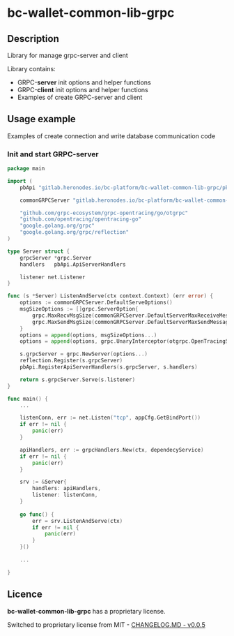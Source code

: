 # bc-wallet-common-lib-grpc

## Description

Library for manage grpc-server and client

Library contains:
* GRPC-**server** init options and helper functions
* GRPC-**client** init options and helper functions
* Examples of create GRPC-server and client

## Usage example

Examples of create connection and write database communication code

### Init and start GRPC-server

```go
package main

import (
	pbApi "gitlab.heronodes.io/bc-platform/bc-wallet-common-lib-grpc/pkg/grpc/grpc_handlers/proto"

	commonGRPCServer "gitlab.heronodes.io/bc-platform/bc-wallet-common-lib-grpc/pkg/server"

	"github.com/grpc-ecosystem/grpc-opentracing/go/otgrpc"
	"github.com/opentracing/opentracing-go"
	"google.golang.org/grpc"
	"google.golang.org/grpc/reflection"
)

type Server struct {
	grpcServer *grpc.Server
	handlers   pbApi.ApiServerHandlers

	listener net.Listener
}

func (s *Server) ListenAndServe(ctx context.Context) (err error) {
	options := commonGRPCServer.DefaultServeOptions()
	msgSizeOptions := []grpc.ServerOption{
		grpc.MaxRecvMsgSize(commonGRPCServer.DefaultServerMaxReceiveMessageSize),
		grpc.MaxSendMsgSize(commonGRPCServer.DefaultServerMaxSendMessageSize),
	}
	options = append(options, msgSizeOptions...)
	options = append(options, grpc.UnaryInterceptor(otgrpc.OpenTracingServerInterceptor(opentracing.GlobalTracer())))

	s.grpcServer = grpc.NewServer(options...)
	reflection.Register(s.grpcServer)
	pbApi.RegisterApiServerHandlers(s.grpcServer, s.handlers)

	return s.grpcServer.Serve(s.listener)
}

func main() {
	...

	listenConn, err := net.Listen("tcp", appCfg.GetBindPort())
	if err != nil {
		panic(err)
	}

	apiHandlers, err := grpcHandlers.New(ctx, dependecyService)
	if err != nil {
		panic(err)
	}

	srv := &Server{
		handlers: apiHandlers,
		listener: listenConn,
	}
	
	go func() {
		err = srv.ListenAndServe(ctx)
		if err != nil {
			panic(err)
		}
	}()
	
	...

}
```

## Licence

**bc-wallet-common-lib-grpc** has a proprietary license.

Switched to proprietary license from MIT - [CHANGELOG.MD - v0.0.5](./CHANGELOG.md)